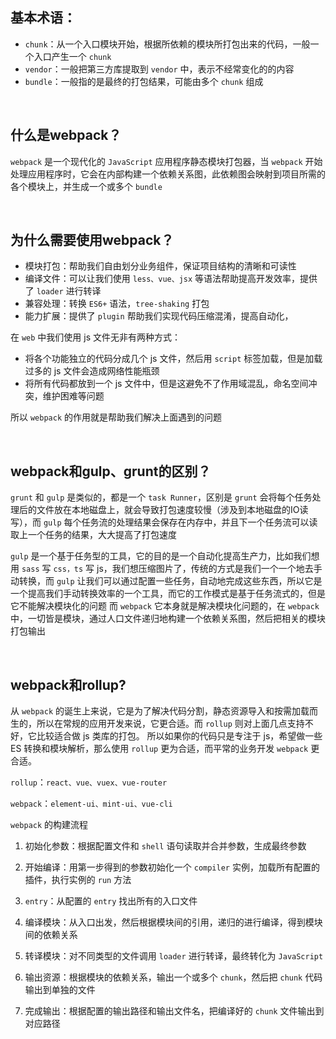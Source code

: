 ## 基本术语：
* `chunk`：从一个入口模块开始，根据所依赖的模块所打包出来的代码，一般一个入口产生一个 `chunk`
* `vendor`：一般把第三方库提取到 `vendor` 中，表示不经常变化的的内容
* `bundle`：一般指的是最终的打包结果，可能由多个 `chunk` 组成

<br/> 



## 什么是webpack？
`webpack` 是一个现代化的 `JavaScript` 应用程序静态模块打包器，当 `webpack` 开始处理应用程序时，它会在内部构建一个依赖关系图，此依赖图会映射到项目所需的各个模块上，并生成一个或多个 `bundle`

<br/> 



## 为什么需要使用webpack？
* 模块打包：帮助我们自由划分业务组件，保证项目结构的清晰和可读性
* 编译文件：可以让我们使用 `less、vue、jsx` 等语法帮助提高开发效率，提供了 `loader` 进行转译
* 兼容处理：转换 `ES6+` 语法，`tree-shaking` 打包
* 能力扩展：提供了 `plugin`  帮助我们实现代码压缩混淆，提高自动化，

在 `web` 中我们使用 js 文件无非有两种方式：
* 将各个功能独立的代码分成几个 js 文件，然后用 `script` 标签加载，但是加载过多的 js 文件会造成网络性能瓶颈
* 将所有代码都放到一个 js 文件中，但是这避免不了作用域混乱，命名空间冲突，维护困难等问题

所以 `webpack` 的作用就是帮助我们解决上面遇到的问题

<br/> 



## webpack和gulp、grunt的区别？
`grunt` 和 `gulp` 是类似的，都是一个 `task Runner`，区别是 `grunt` 会将每个任务处理后的文件放在本地磁盘上，就会导致打包速度较慢（涉及到本地磁盘的IO读写），而 `gulp` 每个任务流的处理结果会保存在内存中，并且下一个任务流可以读取上一个任务的结果，大大提高了打包速度

`gulp` 是一个基于任务型的工具，它的目的是一个自动化提高生产力，比如我们想用 `sass` 写 `css，ts` 写 js，我们想压缩图片了，传统的方式是我们一个一个地去手动转换，而 `gulp` 让我们可以通过配置一些任务，自动地完成这些东西，所以它是一个提高我们手动转换效率的一个工具，而它的工作模式是基于任务流式的，但是它不能解决模块化的问题
而 `webpack` 它本身就是解决模块化问题的，在 `webpack` 中，一切皆是模块，通过人口文件递归地构建一个依赖关系图，然后把相关的模块打包输出

<br/> 



## webpack和rollup?
从 `webpack` 的诞生上来说，它是为了解决代码分割，静态资源导入和按需加载而生的，所以在常规的应用开发来说，它更合适。而 `rollup` 则对上面几点支持不好，它比较适合做 js 类库的打包。
所以如果你的代码只是专注于 js，希望做一些 ES 转换和模块解析，那么使用 `rollup` 更为合适，而平常的业务开发 `webpack` 更合适。

`rollup`：`react、vue、vuex、vue-router`

`webpack`：`element-ui、mint-ui、vue-cli`

`webpack` 的构建流程
1. 初始化参数：根据配置文件和 `shell` 语句读取并合并参数，生成最终参数

2. 开始编译：用第一步得到的参数初始化一个 `compiler` 实例，加载所有配置的插件，执行实例的 `run` 方法

3. `entry`：从配置的 `entry` 找出所有的入口文件

4. 编译模块：从入口出发，然后根据模块间的引用，递归的进行编译，得到模块间的依赖关系

5. 转译模块：对不同类型的文件调用 `loader` 进行转译，最终转化为 `JavaScript`

6. 输出资源：根据模块的依赖关系，输出一个或多个 `chunk`，然后把 `chunk` 代码输出到单独的文件

7. 完成输出：根据配置的输出路径和输出文件名，把编译好的 `chunk` 文件输出到对应路径